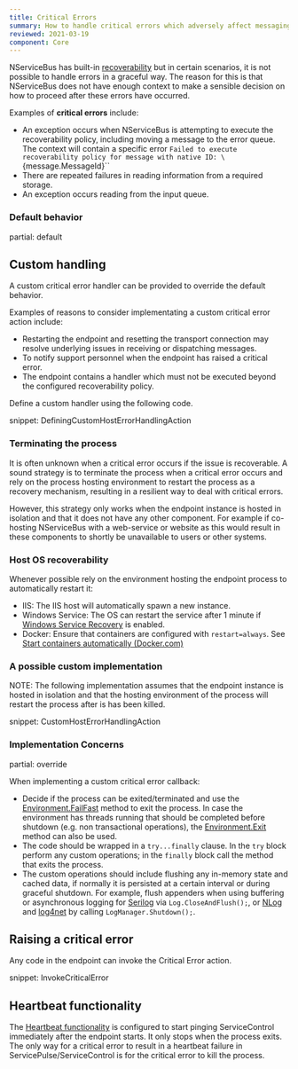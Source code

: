 ```yaml
---
title: Critical Errors
summary: How to handle critical errors which adversely affect messaging in an endpoint.
reviewed: 2021-03-19
component: Core
---
```


NServiceBus has built-in [recoverability](/nservicebus/recoverability/) but in certain scenarios, it is not possible to handle errors in a graceful way. The reason for this is that NServiceBus does not have enough context to make a sensible decision on how to proceed after these errors have occurred.

Examples of **critical errors** include:

* An exception occurs when NServiceBus is attempting to execute the recoverability policy, including moving a message to the error queue. The context will contain a specific error  `Failed to execute recoverability policy for message with native ID: \`{message.MessageId}\``
* There are repeated failures in reading information from a required storage.
* An exception occurs reading from the input queue.

### Default behavior

partial: default

## Custom handling

A custom critical error handler can be provided to override the default behavior.

Examples of reasons to consider implementating a custom critical error action include:

* Restarting the endpoint and resetting the transport connection may resolve underlying issues in receiving or dispatching messages.
* To notify support personnel when the endpoint has raised a critical error.
* The endpoint contains a handler which must not be executed beyond the configured recoverability policy.

Define a custom handler using the following code.

snippet: DefiningCustomHostErrorHandlingAction

### Terminating the process

It is often unknown when a critical error occurs if the issue is recoverable. A sound strategy is to terminate the process when a critical error occurs and rely on the process hosting environment to restart the process as a recovery mechanism, resulting in a resilient way to deal with critical errors.

However, this strategy only works when the endpoint instance is hosted in isolation and that it does not have any other component. For example if co-hosting NServiceBus with a web-service or website as this would result in these components to shortly be unavailable to users or other systems.

### Host OS recoverability

Whenever possible rely on the environment hosting the endpoint process to automatically restart it:

* IIS: The IIS host will automatically spawn a new instance.
* Windows Service: The OS can restart the service after 1 minute if [Windows Service Recovery](/nservicebus/hosting/windows-service.md#installation-setting-the-restart-recovery-options) is enabled.
* Docker: Ensure that containers are configured with `restart=always`. See [Start containers automatically (Docker.com)](https://docs.docker.com/config/containers/start-containers-automatically/)

### A possible custom implementation

NOTE: The following implementation assumes that the endpoint instance is hosted in isolation and that the hosting environment of the process will restart the process after is has been killed.

snippet: CustomHostErrorHandlingAction

### Implementation Concerns

partial: override

When implementing a custom critical error callback:

* Decide if the process can be exited/terminated and use the [Environment.FailFast](https://msdn.microsoft.com/en-us/library/dd289240.aspx) method to exit the process. In case the environment has threads running that should be completed before shutdown (e.g. non transactional operations), the [Environment.Exit](https://msdn.microsoft.com/en-us/library/system.environment.exit.aspx) method can also be used.
* The code should be wrapped in a `try...finally` clause. In the `try` block perform any custom operations; in the `finally` block call the method that exits the process.
* The custom operations should include flushing any in-memory state and cached data, if normally it is persisted at a certain interval or during graceful shutdown. For example, flush appenders when using buffering or asynchronous logging for [Serilog](https://github.com/serilog/serilog/wiki/Lifecycle-of-Loggers) via `Log.CloseAndFlush();`, or [NLog](https://nlog-project.org/documentation/v4.3.0/html/M_NLog_LogManager_Shutdown.htm) and [log4net](https://logging.apache.org/log4net/log4net-1.2.11/release/sdk/log4net.LogManager.Shutdown.html) by calling `LogManager.Shutdown();`.

## Raising a critical error

Any code in the endpoint can invoke the Critical Error action.

snippet: InvokeCriticalError

## Heartbeat functionality

The [Heartbeat functionality](/monitoring/heartbeats/) is configured to start pinging ServiceControl immediately after the endpoint starts. It only stops when the process exits. The only way for a critical error to result in a heartbeat failure in ServicePulse/ServiceControl is for the critical error to kill the process.
